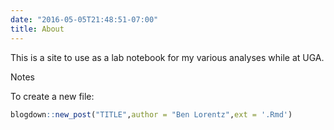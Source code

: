```yaml
---
date: "2016-05-05T21:48:51-07:00"
title: About
---
```


This is a site to use as a lab notebook for my various analyses while at UGA. 

Notes

To create a new file:

```r
blogdown::new_post("TITLE",author = "Ben Lorentz",ext = '.Rmd')
```